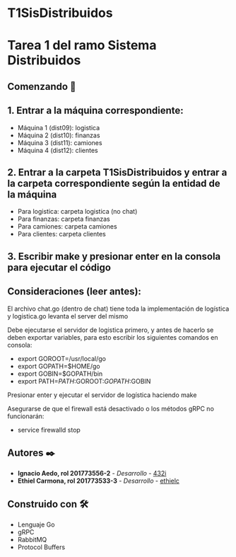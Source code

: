# T1SisDistribuidos
# Tarea 1 del ramo Sistema Distribuidos
## Comenzando 🚀

## 1. Entrar a la máquina correspondiente:
- Máquina 1 (dist09): logistica
- Máquina 2 (dist10): finanzas
- Máquina 3 (dist11): camiones
- Máquina 4 (dist12): clientes
## 2. Entrar a la carpeta T1SisDistribuidos y entrar a la carpeta correspondiente según la entidad de la máquina

- Para logistica: carpeta logistica (no chat)
- Para finanzas: carpeta finanzas
- Para camiones: carpeta camiones
- Para clientes: carpeta clientes


## 3. Escribir make y presionar enter en la consola para ejecutar el código
## Consideraciones (leer antes):
El archivo chat.go (dentro de chat) tiene toda la implementación de logística y logistica.go levanta el server del mismo


Debe ejecutarse el servidor de logistica primero, y antes de hacerlo se deben exportar variables, para esto escribir los siguientes comandos en consola:
- export GOROOT=/usr/local/go
- export GOPATH=$HOME/go
- export GOBIN=$GOPATH/bin
- export PATH=$PATH:$GOROOT:$GOPATH:$GOBIN

Presionar enter y ejecutar el servidor de logística haciendo make

Asegurarse de que el firewall está desactivado o los métodos gRPC no funcionarán:

- service firewalld stop

## Autores ✒️

* **Ignacio Aedo, rol 201773556-2** - *Desarrollo* - [432i](https://github.com/432i)
* **Ethiel Carmona, rol 201773533-3** - *Desarrollo* - [ethielc](https://github.com/ethielc)

## Construido con 🛠️
* Lenguaje Go
* gRPC
* RabbitMQ
* Protocol Buffers
